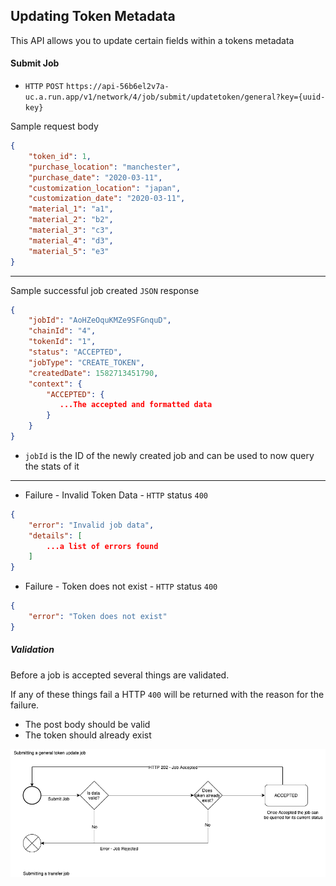 ## Updating Token Metadata

This API allows you to update certain fields within a tokens metadata

#### Submit Job

* `HTTP` `POST` `https://api-56b6el2v7a-uc.a.run.app/v1/network/4/job/submit/updatetoken/general?key={uuid-key}`

Sample request body

```json
{
    "token_id": 1,
    "purchase_location": "manchester",
    "purchase_date": "2020-03-11",
    "customization_location": "japan",
    "customization_date": "2020-03-11",
    "material_1": "a1",
    "material_2": "b2",
    "material_3": "c3",
    "material_4": "d3",
    "material_5": "e3"
}
```

--------------------

Sample successful job created `JSON` response

```json
{
    "jobId": "AoHZeOquKMZe9SFGnquD",
    "chainId": "4",
    "tokenId": "1",
    "status": "ACCEPTED",
    "jobType": "CREATE_TOKEN",
    "createdDate": 1582713451790,
    "context": {
        "ACCEPTED": {
           ...The accepted and formatted data
        }
    }
}
```

* `jobId` is the ID of the newly created job and can be used to now query the stats of it

--------------------

* Failure - Invalid Token Data - `HTTP` status `400`
```json
{
    "error": "Invalid job data",
    "details": [
	    ...a list of errors found
    ]
}
```

* Failure - Token does not exist - `HTTP` status `400`
```json
{
    "error": "Token does not exist"
}
```

##### Validation

Before a job is accepted several things are validated.

If any of these things fail a HTTP `400` will be returned with the reason for the failure.

* The post body should be valid
* The token should already exist

![Job Accepted Flow](UpdateToken.png)